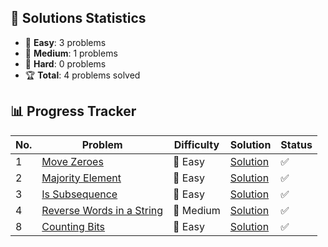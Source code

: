 ## 🎯 Solutions Statistics

- 👶 **Easy**: 3 problems
- 💪 **Medium**: 1 problems
- 🧠 **Hard**: 0 problems
- 🏆 **Total**: 4 problems solved

## 📊 Progress Tracker

| No. | Problem | Difficulty | Solution | Status |
|-----|----------|------------|-----------|---------|
| 1 | [Move Zeroes](https://leetcode.com/problems/two-sum/) | 👶 Easy | [Solution](./Algos/Move%20Zeroes) | ✅ |
| 2 | [Majority Element](https://leetcode.com/problems/majority-element/description/) | 👶 Easy | [Solution](./Algos/Majority%20Element) | ✅ |
| 3 | [Is Subsequence](https://leetcode.com/problems/is-subsequence/description/) | 👶 Easy | [Solution](./Algos/Is%20Subsequence) | ✅ |
| 4 | [Reverse Words in a String](https://leetcode.com/problems/reverse-words-in-a-string/) | 💪 Medium | [Solution](./Algos/Reverse%20Words%20in%20a%20String) | ✅ |
| 8 | [Counting Bits](https://leetcode.com/problems/counting-bits/description/) | 👶 Easy | [Solution](./Algos/Bits/Counting%20Bits) | ✅ |

